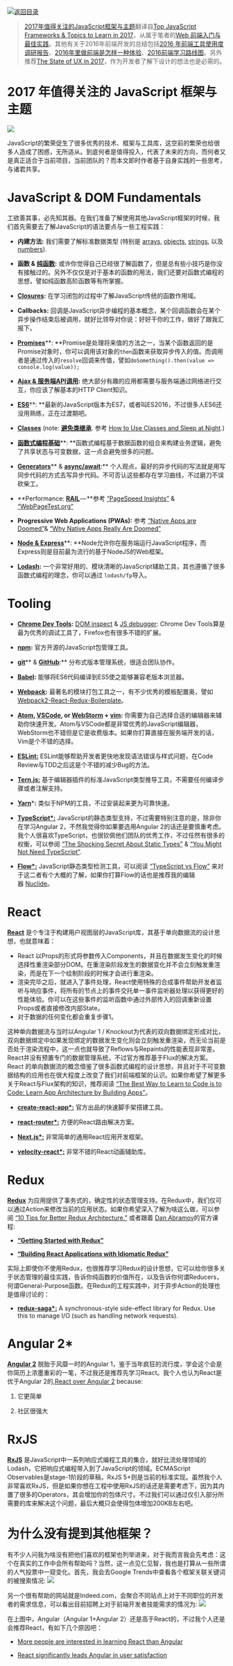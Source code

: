 [![返回目录](https://parg.co/U0e)](https://parg.co/U0X) 
﻿
> [2017年值得关注的JavaScript框架与主题](https://zhuanlan.zhihu.com/p/24373050)翻译自[Top JavaScript Frameworks & Topics to Learn in 2017](https://medium.com/javascript-scene/top-javascript-frameworks-topics-to-learn-in-2017-700a397b711#.7cp7q9q0y)，从属于笔者的[Web 前端入门与最佳实践](https://github.com/wxyyxc1992/Web-Frontend-Introduction-And-Best-Practices)。其他有关于2016年前端开发的总结包括[2016 年前端工具使用度调研报告](https://segmentfault.com/a/1190000007666924)、[2016年里做前端是怎样一种体验](https://segmentfault.com/a/1190000007083024)、[2016前端学习路线图](https://segmentfault.com/a/1190000007730440)。另外推荐[The State of UX in 2017](https://uxdesign.cc/ux-trends-2017-46a63399e3d2#.dtqo7m96b)，作为开发者了解下设计的想法也是必需的。


# 2017 年值得关注的 JavaScript 框架与主题

![](https://coding.net/u/hoteam/p/Cache/git/raw/master/2016/12/1/1-U57FQqHw9eCVlS26M2fxmw.jpeg) 


JavaScript的繁荣促生了很多优秀的技术、框架与工具库，这空前的繁荣也给很多人造成了困惑，无所适从。到底何者是值得投入，代表了未来的方向，而何者又是真正适合于当前项目，当前团队的？而本文即时作者基于自身实践的一些思考，与诸君共享。


# JavaScript & DOM Fundamentals
工欲善其事，必先知其器。在我们准备了解使用其他JavaScript框架的时候，我们首先需要去了解JavaScript的语法要点与一些工程实践：
- **内建方法:** 我们需要了解标准数据类型 (特别是 [arrays](https://developer.mozilla.org/zh-CN/docs/Web/JavaScript/Reference/Global_Objects/Array), [objects](https://developer.mozilla.org/zh-CN/docs/Web/JavaScript/Reference/Global_Objects/Object), [strings](https://developer.mozilla.org/zh-CN/docs/Web/JavaScript/Reference/Global_Objects/String), 以及 [numbers](https://developer.mozilla.org/zh-CN/docs/Web/JavaScript/Reference/Global_Objects/Number)).

- **函数 & **[**纯函数**](https://medium.com/javascript-scene/master-the-javascript-interview-what-is-a-pure-function-d1c076bec976)**:** 或许你觉得自己已经很了解函数了，但是总有些小技巧是你没有接触过的。另外不仅仅是对于基本的函数的用法，我们还要对函数式编程的思想，譬如纯函数高阶函数等有所掌握。

- [**Closures**](https://medium.com/javascript-scene/master-the-javascript-interview-what-is-a-closure-b2f0d2152b36)**:** 在学习闭包的过程中了解JavaScript传统的函数作用域。
- **Callbacks:** 回调是JavaScript异步编程的基本概念，某个回调函数会在某个异步操作结束后被调用，就好比领导对你说：好好干你的工作，做好了跟我汇报下。

- [**Promises**](https://developers.google.com/web/fundamentals/getting-started/primers/promises)**: **Promise是处理将来值的方法之一，当某个函数返回的是Promise对象时，你可以调用该对象的`then`函数来获取异步传入的值。而调用者是通过传入的`resolve`回调来传值，譬如`doSomething().then(value => console.log(value));`

- [**Ajax & 服务端API调用**](https://github.com/mzabriskie/axios)**:** 绝大部分有趣的应用都需要与服务端通过网络进行交互，你应该了解基本的HTTP Client知识。

- [**ES6**](https://medium.com/javascript-scene/how-to-learn-es6-47d9a1ac2620)**: **最新的JavaScript版本为ES7，或者叫ES2016，不过很多人ES6还没用熟练，正在过渡期吧。

- [**Classes**](https://developer.mozilla.org/zh-CN/docs/Web/JavaScript/Reference/Classes) (note: [**避免类继承**](https://medium.com/javascript-scene/the-two-pillars-of-javascript-ee6f3281e7f3). 参考 [How to Use Classes and Sleep at Night](https://medium.com/@dan_abramov/how-to-use-classes-and-sleep-at-night-9af8de78ccb4).)

- [**函数式编程基础**](https://ericelliottjs.com/premium-content/webcast-the-two-pillars-of-js-introduction-to-functional-programming/)**: **函数式编程基于数据函数的组合来构建业务逻辑，避免了共享状态与可变数据，这一点会避免很多的问题。 

- [**Generators**](https://medium.com/javascript-scene/7-surprising-things-i-learned-writing-a-fibonacci-generator-4886a5c87710)** & **[**async/await**](https://medium.com/javascript-scene/the-hidden-power-of-es6-generators-observable-async-flow-control-cfa4c7f31435)**:** 个人观点，最好的异步代码的写法就是用写同步代码的方式去写异步代码。不可否认这些都存在学习曲线，不过磨刀不误砍柴工。
- **Performance: **[**RAIL**](https://developers.google.com/web/fundamentals/performance/rail)** — **参考 [“PageSpeed Insights”](https://developers.google.com/speed/pagespeed/insights/) & [“WebPageTest.org”](https://www.webpagetest.org/)
- **Progressive Web Applications (PWAs):** 参考 [“Native Apps are Doomed”](https://medium.com/javascript-scene/native-apps-are-doomed-ac397148a2c0)& [“Why Native Apps Really Are Doomed”](https://medium.com/javascript-scene/why-native-apps-really-are-doomed-native-apps-are-doomed-pt-2-e035b43170e9)

- [**Node & Express**](https://medium.com/javascript-scene/introduction-to-node-express-90c431f9e6fd#.gl2r6gcnn)**: **Node允许你在服务端运行JavaScript程序，而Express则是目前最为流行的基于NodeJS的Web框架。

- [**Lodash**](https://lodash.com/)**:** 一个非常好用的、模块清晰的JavaScript辅助工具，其也遵循了很多函数式编程的理念，你可以通过 `lodash/fp`导入。








# Tooling



- [**Chrome Dev Tools**](https://developer.chrome.com/devtools)**:** [DOM inspect](https://developer.chrome.com/devtools#dom-and-styles) & [JS debugger](https://developer.chrome.com/devtools#debugging-javascript): Chrome Dev Tools算是最为优秀的调试工具了，Firefox也有很多不错的扩展。

- [**npm**](https://www.npmjs.com/)**:** 官方开源的JavaScript包管理工具。

- [**git**](https://try.github.io/levels/1/challenges/1)** & **[**GitHub**](http://github.com/)**:** 分布式版本管理系统，很适合团队协作。

- [**Babel**](https://babeljs.io/)**:** 能够将ES6代码编译到ES5使之能够兼容老版本浏览器。

- [**Webpack**](https://webpack.github.io/)**:** 最著名的模块打包工具之一，有不少优秀的模板配置奥，譬如[Webpack2-React-Redux-Boilerplate](https://github.com/wxyyxc1992/Webpack2-React-Redux-Boilerplate)。

- [**Atom**](https://atom.io/)**, **[**VSCode**](https://code.visualstudio.com/d?utm_expid=101350005-35.Eg8306GUR6SersZwpBjURQ.3&utm_referrer=https%3A%2F%2Fwww.google.com%2F)**, or **[**WebStorm**](https://www.jetbrains.com/webstorm/)** + **[**vim**](http://vim.rtorr.com/)**:** 你需要为自己选择合适的编辑器来辅助你快速开发。Atom与VSCode都是非常优秀的JavaScript编辑器，WebStorm也不错但是它是收费版本。如果你打算直接在服务端开发的话，Vim是个不错的选择。

- [**ESLint:**](http://eslint.org/) ESLint能够帮助开发者更快地发现语法错误与样式问题，在Code Review与TDD之后这是个不错的减少Bug的方法。

- [**Tern.js:**](https://ternjs.net/) 基于编辑器插件的标准JavaScript类型推导工具，不需要任何编译步骤或者注解支持。

- [**Yarn**](https://yarnpkg.com/)***:** 类似于NPM的工具，不过安装起来更为可靠快速。

- [**TypeScript\*:**](https://www.typescriptlang.org/) JavaScript的静态类型支持，不过需要特别注意的是，除非你在学习Angular 2，不然我觉得你如果要选用Angular 2的话还是要慎重考虑。我个人很喜欢TypeScript，也很钦佩他们团队的优秀工作，不过任然有很多的权衡，可以参阅 [“The Shocking Secret About Static Types”](https://medium.com/javascript-scene/the-shocking-secret-about-static-types-514d39bf30a3) & [“You Might Not Need TypeScript”](https://medium.com/javascript-scene/you-might-not-need-typescript-or-static-types-aa7cb670a77b).

- [**Flow\*:**](https://flowtype.org/) JavaScript静态类型检测工具，可以阅读 [“TypeScript vs Flow”](http://djcordhose.github.io/flow-vs-typescript/flow-typescript-2.html#/) 来对于这二者有个大概的了解，如果你打算Flow的话也是推荐我的编辑器 [Nuclide](https://nuclide.io/)。




# React


[**React**](https://facebook.github.io/react/) 是个专注于构建用户视图层的JavaScript库，其基于单向数据流的设计思想，也就意味着：
- React 以Props的形式将参数传入Components，并且在数据发生变化的时候选择性重渲染部分DOM。在重渲染阶段发生的数据变化并不会立刻触发重渲染，而是在下一个绘制阶段的时候才会进行重渲染。
- 渲染完毕之后，就进入了事件处理，React使用特殊的合成事件帮助开发者监听与响应事件，将所有的节点上的事件交托单一事件监听器处理以获得更好的性能体验。你可以在这些事件的监听函数中通过外部传入的回调重新设置Props或者直接修改内部State。
- 对于数据的任何变化都会重复步骤1。


这种单向数据流与当时以Angular 1 / Knockout为代表的双向数据绑定形成对比，双向数据绑定中如果发现绑定的数据发生变化则会立刻触发重渲染，而无论当前是否处于渲染流程中，这一点也就导致了Reflows与Repaints的性能表现非常差。React并没有预置专门的数据管理系统，不过官方推荐基于Flux的解决方案。React 的单向数据流的概念借鉴了很多函数式编程的设计思想，并且对于不可变数据结构的应用也在很大程度上改变了我们对前端框架的认识。如果你希望了解更多关于React与Flux架构的知识，推荐阅读 [“The Best Way to Learn to Code is to Code: Learn App Architecture by Building Apps”](https://medium.com/javascript-scene/the-best-way-to-learn-to-code-is-to-code-learn-app-architecture-by-building-apps-7ec029db6e00)。



- [**create-react-app\*:**](https://github.com/facebookincubator/create-react-app) 官方出品的快速脚手架搭建工具。

- [**react-router\*:**](https://github.com/ReactTraining/react-router) 方便的React路由解决方案。

- [**Next.js\*:**](https://zeit.co/blog/next) 非常简单的通用React应用开发框架。

- [**velocity-react\*:**](https://github.com/twitter-fabric/velocity-react) 非常不错的React动画辅助库。


# Redux


[**Redux**](https://github.com/reactjs/redux) 为应用提供了事务式的，确定性的状态管理支持。在Redux中，我们仅可以通过Action来修改当前的应用状态。如果你希望深入了解为啥这么做，可以参阅 [“10 Tips for Better Redux Architecture.”](https://medium.com/javascript-scene/10-tips-for-better-redux-architecture-69250425af44) 或者跟着 [Dan Abramov](https://medium.com/u/a3a8af6addc1)的官方课程:



- [**“Getting Started with Redux”**](https://egghead.io/courses/getting-started-with-redux)

- [**“Building React Applications with Idiomatic Redux”**](https://egghead.io/courses/building-react-applications-with-idiomatic-redux)


实际上即使你不使用Redux，也很推荐学习Redux的设计思想，它可以给你很多关于状态管理的最佳实践，告诉你纯函数的价值所在，以及告诉你何谓Reducers，何谓General-Purpose函数。在Redux的工程实践中，对于异步Action的处理也是值得讨论的：

- [**redux-saga\*:**](https://github.com/yelouafi/redux-saga) A synchronous-style side-effect library for Redux. Use this to manage I/O (such as handling network requests).


# Angular 2*


[**Angular 2**](https://angular.io/) 脱胎于风靡一时的Angular 1，鉴于当年疯狂的流行度，学会这个会是你简历上浓墨重彩的一笔，不过我还是推荐先学习React。我个人也认为React是优于Angular 2的,[React over Angular 2](https://medium.com/javascript-scene/angular-2-vs-react-the-ultimate-dance-off-60e7dfbc379c) because:


1. 它更简单

2. 社区很强大


# RxJS
[**RxJS**](https://github.com/Reactive-Extensions/RxJS) 是JavaScript中一系列响应式编程工具的集合，就好比流处理领域的Lodash，它把响应式编程带入到了JavaScript的领域。ECMAScript Observables是stage-1阶段的草稿，RxJS 5+则是当前的标准实现。虽然我个人非常喜欢RxJS，但是如果你想在工程中使用RxJS的话还是需要考虑下，因为其内置了很多的Operators，其会增加你的包体尺寸。不过我们可以通过仅引入部分所需要的库来解决这个问题，最后大概只会使得包体增加200KB左右吧。


# 为什么没有提到其他框架？
有不少人问我为啥没有把他们喜欢的框架也列举进来，对于我而言我会先考虑：这个在真实的工作中会所有帮助吗？当然，这一点见仁见智，我也是打算从一些所谓的人气投票中一窥变化。首先，我会去Google Trends中查看各个框架关联关键词的被搜索情况:
![](https://coding.net/u/hoteam/p/Cache/git/raw/master/2016/12/1/1-gmYPusm1EjWu713tmVCd8A.png) 


另一个很有帮助的网站就是Indeed.com，会聚合不同站点上对于不同职位的开发者的需求信息，可以看出目前招聘上对于前端开发者技能需求的情况为:
![](https://coding.net/u/hoteam/p/Cache/git/raw/master/2016/12/1/1-aGINRwIAXUW6dUEKzvbFDw.png) 


在上图中，Angular（Angular 1+Angular 2）还是高于React的，不过我个人还是会推荐React，有如下几个原因吧：

- [More people are interested in learning React than Angular](https://medium.com/@sachagreif/the-state-of-javascript-front-end-frameworks-1a2d8a61510)

- [React significantly leads Angular in user satisfaction](https://medium.com/@sachagreif/the-state-of-javascript-front-end-frameworks-1a2d8a61510)













































